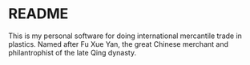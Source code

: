 README
=

This is my personal software for doing international mercantile trade in plastics. Named after Fu Xue Yan, the great Chinese merchant and philantrophist of the late Qing dynasty.
